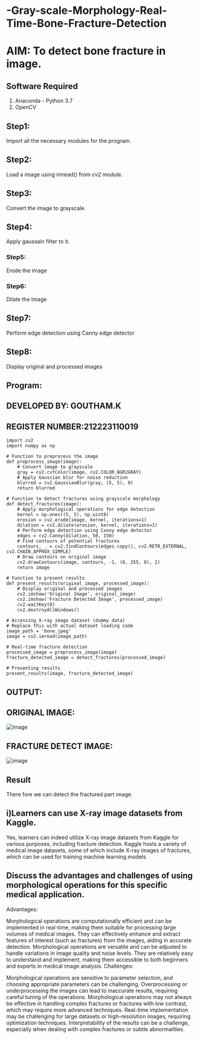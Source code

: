 # -Gray-scale-Morphology-Real-Time-Bone-Fracture-Detection
# AIM: To detect bone fracture in image.
## Software Required
1. Anaconda - Python 3.7
2. OpenCV
## Step1:
Import all the necessary modules for the program.

## Step2:
Load a image using imread() from cv2 module.

## Step3:
Convert the image to grayscale.
## Step4:
Apply gaussain filter to it.
### Step5:
Erode the image
### Step6:
Dilate the Image
## Step7:
Perform edge detection using Canny edge detector
## Step8:
Display original and processed images
## Program:
## DEVELOPED BY: GOUTHAM.K
## REGISTER NUMBER:212223110019
```
import cv2
import numpy as np

# Function to preprocess the image
def preprocess_image(image):
    # Convert image to grayscale
    gray = cv2.cvtColor(image, cv2.COLOR_BGR2GRAY)
    # Apply Gaussian blur for noise reduction
    blurred = cv2.GaussianBlur(gray, (5, 5), 0)
    return blurred

# Function to detect fractures using grayscale morphology
def detect_fractures(image):
    # Apply morphological operations for edge detection
    kernel = np.ones((5, 5), np.uint8)
    erosion = cv2.erode(image, kernel, iterations=1)
    dilation = cv2.dilate(erosion, kernel, iterations=1)
    # Perform edge detection using Canny edge detector
    edges = cv2.Canny(dilation, 50, 150)
    # Find contours of potential fractures
    contours, _ = cv2.findContours(edges.copy(), cv2.RETR_EXTERNAL, cv2.CHAIN_APPROX_SIMPLE)
    # Draw contours on original image
    cv2.drawContours(image, contours, -1, (0, 255, 0), 2)
    return image

# Function to present results
def present_results(original_image, processed_image):
    # Display original and processed images
    cv2.imshow('Original Image', original_image)
    cv2.imshow('Fracture Detected Image', processed_image)
    cv2.waitKey(0)
    cv2.destroyAllWindows()

# Accessing X-ray image dataset (dummy data)
# Replace this with actual dataset loading code
image_path = 'bone.jpeg'
image = cv2.imread(image_path)

# Real-time fracture detection
processed_image = preprocess_image(image)
fracture_detected_image = detect_fractures(processed_image)

# Presenting results
present_results(image, fracture_detected_image)
```
## OUTPUT:
## ORIGINAL IMAGE:
![image](https://github.com/Hariveeraprasad-2006/-Gray-scale-Morphology-Real-Time-Bone-Fracture-Detection/assets/145049988/1ea8223f-7d42-4803-8fa2-4310e8695a6f)
## FRACTURE DETECT IMAGE:
![image](https://github.com/Hariveeraprasad-2006/-Gray-scale-Morphology-Real-Time-Bone-Fracture-Detection/assets/145049988/2bd861e6-bbe2-4ef9-8e0e-6e6602282e3b)
## Result
There fore we can detect the fractured part image.

## i)Learners  can use X-ray image datasets from Kaggle.
 Yes, learners can indeed utilize X-ray image datasets from Kaggle for various purposes, including fracture detection. Kaggle hosts a variety of medical image datasets, some of which include X-ray images of fractures, which can be used for training machine learning models
 ## Discuss the advantages and challenges of using morphological operations for this specific medical application.
 Advantages:

Morphological operations are computationally efficient and can be implemented in real-time, making them suitable for processing large volumes of medical images.
They can effectively enhance and extract features of interest (such as fractures) from the images, aiding in accurate detection.
Morphological operations are versatile and can be adjusted to handle variations in image quality and noise levels.
They are relatively easy to understand and implement, making them accessible to both beginners and experts in medical image analysis.
Challenges:

Morphological operations are sensitive to parameter selection, and choosing appropriate parameters can be challenging.
Overprocessing or underprocessing the images can lead to inaccurate results, requiring careful tuning of the operations.
Morphological operations may not always be effective in handling complex fractures or fractures with low contrast, which may require more advanced techniques.
Real-time implementation may be challenging for large datasets or high-resolution images, requiring optimization techniques.
Interpretability of the results can be a challenge, especially when dealing with complex fractures or subtle abnormalities.
